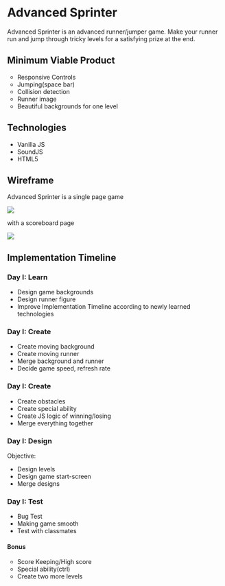 <h1><strong>Advanced Sprinter</strong></h1>
<p>Advanced Sprinter is an advanced runner/jumper game. Make your runner run and jump through tricky levels for a satisfying prize at the end.</p>

<h2>Minimum Viable Product</h2>
<ul>
  <li type='circle'>Responsive Controls</li>
  <li type='circle'>Jumping(space bar)</li>
  <li type='circle'>Collision detection</li>
  <li type='circle'>Runner image</li>
  <li type='circle'>Beautiful backgrounds for one level</li>
</ul>

<h2>Technologies</h2>
<ul>
  <li type='disc'>Vanilla JS</li>
  <li type='disc'>SoundJS</li>
  <li type='disc'>HTML5</li>
</ul>

<h2>Wireframe</h2>
  <p>Advanced Sprinter is a single page game</p>
  <img src='https://github.com/jz-wang/AdvancedSprinter/blob/master/proposal/wireframe/runner.jpeg' />

  <p>with a scoreboard page</p>
  <img src='https://github.com/jz-wang/AdvancedSprinter/blob/master/proposal/wireframe/score.jpg' />

<h2>Implementation Timeline</h2>

<h3>Day I: Learn</h3>
  <ul>
    <li type='disc'>Design game backgrounds</li>
    <li type='disc'>Design runner figure</li>
    <li type='disc'>Improve Implementation Timeline according to newly learned technologies</li>
  </ul>

<h3>Day I: Create</h3>
  <ul>
    <li type='disc'>Create moving background</li>
    <li type='disc'>Create moving runner</li>
    <li type='disc'>Merge background and runner</li>
    <li type='disc'>Decide game speed, refresh rate</li>
  </ul>

<h3>Day I: Create</h3>
  <ul>
    <li type='disc'>Create obstacles</li>
    <li type='disc'>Create special ability</li>
    <li type='disc'>Create JS logic of winning/losing</li>
    <li type='disc'>Merge everything together</li>
  </ul>

<h3>Day I: Design</h3>
<p>Objective: </p>
  <ul>
    <li type='disc'>Design levels</li>
    <li type='disc'>Design game start-screen</li>
    <li type='disc'>Merge designs</li>
  </ul>

<h3>Day I: Test</h3>
  <ul>
    <li type='disc'>Bug Test</li>
    <li type='disc'>Making game smooth</li>
    <li type='disc'>Test with classmates</li>
  </ul>

<h4>Bonus</h4>
  <ul>
    <li type='circle'>Score Keeping/High score</li>
    <li type='circle'>Special ability(ctrl)</li>
    <li type='circle'>Create two more levels</li>
  </ul>
